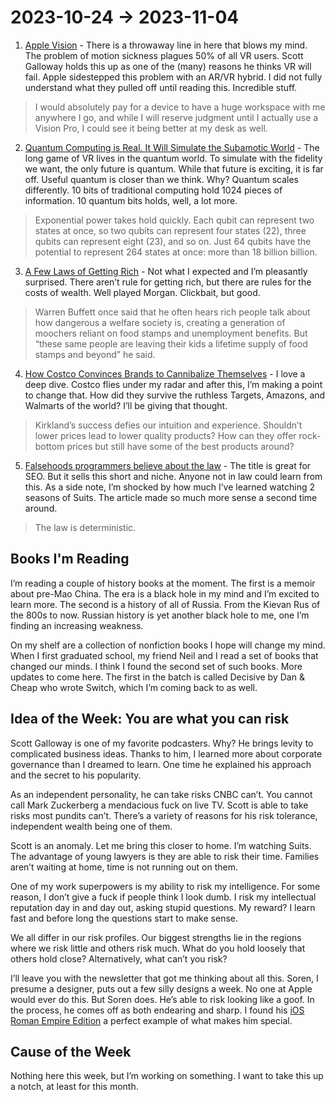 # 2023-10-24 → 2023-11-04

1. [Apple Vision](https://getmatter.com/email/25630762/?token=25630762%3A0i2_gN9cAQqyhSTLO2iAEm3NWkE) - There is a throwaway line in here that blows my mind. The problem of motion sickness plagues 50% of all VR users. Scott Galloway holds this up as one of the (many) reasons he thinks VR will fail. Apple sidestepped this problem with an AR/VR hybrid. I did not fully understand what they pulled off until reading this. Incredible stuff.

> I would absolutely pay for a device to have a huge workspace with me anywhere I go, and while I will reserve judgment until I actually use a Vision Pro, I could see it being better at my desk as well.

2. [Quantum Computing is Real. It Will Simulate the Subamotic World](https://www.flagshippioneering.com/stories/quantum-computing-is-real-its-most-important-application-will-be-simulating-the-subatomic-world) - The long game of VR lives in the quantum world. To simulate with the fidelity we want, the only future is quantum. While that future is exciting, it is far off. Useful quantum is closer than we think. Why? Quantum scales differently. 10 bits of traditional computing hold 1024 pieces of information. 10 quantum bits holds, well, a lot more.

> Exponential power takes hold quickly. Each qubit can represent two states at once, so two qubits can represent four states (22), three qubits can represent eight (23), and so on. Just 64 qubits have the potential to represent 264 states at once: more than 18 billion billion.

3. [A Few Laws of Getting Rich](https://collabfund.com/blog/a-few-laws-of-getting-rich/) - Not what I expected and I’m pleasantly surprised. There aren’t rule for getting rich, but there are rules for the costs of wealth. Well played Morgan. Clickbait, but good.

> Warren Buffett once said that he often hears rich people talk about how dangerous a welfare society is, creating a generation of moochers reliant on food stamps and unemployment benefits. But “these same people are leaving their kids a lifetime supply of food stamps and beyond” he said.

4. [How Costco Convinces Brands to Cannibalize Themselves](https://napkinmath.substack.com/p/how-costco-convinces-brands-to-cannibalize) - I love a deep dive. Costco flies under my radar and after this, I’m making a point to change that. How did they survive the ruthless Targets, Amazons, and Walmarts of the world? I’ll be giving that thought.

> Kirkland’s success defies our intuition and experience. Shouldn’t lower prices lead to lower quality products? How can they offer rock-bottom prices but still have some of the best products around?

5. [Falsehoods programmers believe about the law](https://davekasten.substack.com/p/falsehoods-programmers-believe-about) - The title is great for SEO. But it sells this short and niche. Anyone not in law could learn from this. As a side note, I’m shocked by how much I’ve learned watching 2 seasons of Suits. The article made so much more sense a second time around.

> The law is deterministic.

## Books I'm Reading

I’m reading a couple of history books at the moment. The first is a memoir about pre-Mao China. The era is a black hole in my mind and I’m excited to learn more. The second is a history of all of Russia. From the Kievan Rus of the 800s to now. Russian history is yet another black hole to me, one I’m finding an increasing weakness.

On my shelf are a collection of nonfiction books I hope will change my mind. When I first graduated school, my friend Neil and I read a set of books that changed our minds. I think I found the second set of such books. More updates to come here. The first in the batch is called Decisive by Dan & Cheap who wrote Switch, which I’m coming back to as well.

## Idea of the Week: You are what you can risk

Scott Galloway is one of my favorite podcasters. Why? He brings levity to complicated business ideas. Thanks to him, I learned more about corporate governance than I dreamed to learn. One time he explained his approach and the secret to his popularity.

As an independent personality, he can take risks CNBC can’t. You cannot call Mark Zuckerberg a mendacious fuck on live TV. Scott is able to take risks most pundits can’t. There’s a variety of reasons for his risk tolerance, independent wealth being one of them.

Scott is an anomaly. Let me bring this closer to home. I’m watching Suits. The advantage of young lawyers is they are able to risk their time. Families aren’t waiting at home, time is not running out on them.

One of my work superpowers is my ability to risk my intelligence. For some reason, I don’t give a fuck if people think I look dumb. I risk my intellectual reputation day in and day out, asking stupid questions. My reward? I learn fast and before long the questions start to make sense.

We all differ in our risk profiles. Our biggest strengths lie in the regions where we risk little and others risk much. What do you hold loosely that others hold close? Alternatively, what can’t you risk?

I’ll leave you with the newsletter that got me thinking about all this. Soren, I presume a designer, puts out a few silly designs a week. No one at Apple would ever do this. But Soren does. He’s able to risk looking like a goof. In the process, he comes off as both endearing and sharp. I found his [iOS Roman Empire Edition](https://getmatter.com/email/33948914/?token=33948914%3A-BeA9AhIzPeFTbKDIYUdVmN_bc8) a perfect example of what makes him special.

## Cause of the Week

Nothing here this week, but I’m working on something. I want to take this up a notch, at least for this month.

